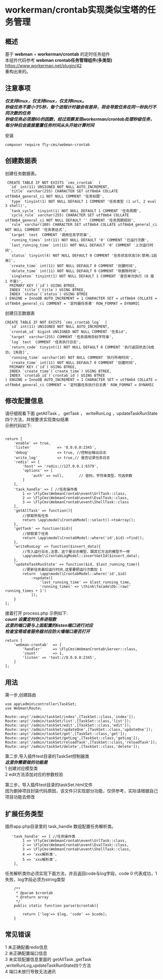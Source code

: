# workerman/crontab实现类似宝塔的任务管理

## 概述

基于 **webman** + **workerman/crontab** 的定时任务组件<br>
本组件代码参考 **webman crontab任务管理组件(多类型)** https://www.workerman.net/plugin/42 <br>
重构出来的。<br>


## 注意事项
***仅支持linux，仅支持linux，仅支持linux。***<br>
***秒级任务不要小于5秒，每个进程计时器会有差异，将会导致任务在同一秒执行不同次数的任务***<br>
***秒级任务必须是60的因数，经过观察发现workerman/crontab处理秒级任务，每分钟后会直接重置任务时间从头开始计算时间***


安装

```shell
composer require fly-cms/webman-crontab
```

## 创建数据表
 创建任务数据表。
```shell
 CREATE TABLE IF NOT EXISTS `cms_crontab`  (
  `id` int(11) UNSIGNED NOT NULL AUTO_INCREMENT,
  `title` varchar(255) CHARACTER SET utf8mb4 COLLATE utf8mb4_general_ci NOT NULL COMMENT '任务标题',
  `type` tinyint(1) NOT NULL DEFAULT 1 COMMENT '任务类型 (1 url, 2 eval 3 shell)',
  `task_cycle` tinyint(1) NOT NULL DEFAULT 1 COMMENT '任务周期',
  `cycle_rule` varchar(255) CHARACTER SET utf8mb4 COLLATE utf8mb4_general_ci NOT NULL DEFAULT '' COMMENT '任务周期规则',
  `rule` varchar(100) CHARACTER SET utf8mb4 COLLATE utf8mb4_general_ci NOT NULL COMMENT '任务表达式',
  `target` text  COMMENT '调用任务字符串',
  `running_times` int(11) NOT NULL DEFAULT '0' COMMENT '已运行次数',
  `last_running_time` int(11) NOT NULL DEFAULT '0' COMMENT '上次运行时间',
  `status` tinyint(4) NOT NULL DEFAULT 0 COMMENT '任务状态状态[0:禁用;1启用]',
  `create_time` int(11) NOT NULL DEFAULT 0 COMMENT '创建时间',
  `delete_time` int(11) NOT NULL DEFAULT 0 COMMENT '软删除时间',
  `singleton` tinyint(1) NOT NULL DEFAULT 1 COMMENT '是否单次执行 (0 是 1 不是)',
  PRIMARY KEY (`id`) USING BTREE,
  INDEX `title`(`title`) USING BTREE,
  INDEX `status`(`status`) USING BTREE
) ENGINE = InnoDB AUTO_INCREMENT = 1 CHARACTER SET = utf8mb4 COLLATE = utf8mb4_general_ci COMMENT = '定时器任务表' ROW_FORMAT = DYNAMIC
```
创建日志数据表
```shell
CREATE TABLE IF NOT EXISTS `cms_crontab_log`  (
  `id` int(11) UNSIGNED NOT NULL AUTO_INCREMENT,
  `crontab_id` bigint UNSIGNED NOT NULL COMMENT '任务id',
  `target` varchar(255) COMMENT '任务调用目标字符串',
  `log` text  COMMENT '任务执行日志',
  `return_code` tinyint(1) NOT NULL DEFAULT 0 COMMENT '执行返回状态[0成功; 1失败]',
  `running_time` varchar(10) NOT NULL COMMENT '执行所用时间',
  `create_time` int(11) NOT NULL DEFAULT 0 COMMENT '创建时间',
  PRIMARY KEY (`id`) USING BTREE,
  INDEX `create_time`(`create_time`) USING BTREE,
  INDEX `crontab_id`(`crontab_id`) USING BTREE
) ENGINE = InnoDB AUTO_INCREMENT = 1 CHARACTER SET = utf8mb4 COLLATE = utf8mb4_general_ci COMMENT = '定时器任务执行日志表' ROW_FORMAT = DYNAMIC
```

## 修改配置信息
 请仔细观看下面 getAllTask ， getTask ， writeRunLog ，updateTaskRunState 四个方法，并按要求实现类似结果<br>
 示例代码如下:<br>
```shell

return [
    'enable' => true,
    'listen'            => '0.0.0.0:2345',
    'debug'             => true, //控制台输出日志
    'write_log'         => true,// 是否记录任务日志
    'redis' => [
        'host' => 'redis://127.0.0.1:6379',
        'options' => [
            'auth' => null,       // 密码，字符串类型，可选参数
        ]
    ],
    'task_handle' => [ //任务操作类
        1 => \FlyCms\WebmanCrontab\event\UrlTask::class,
        2 => \FlyCms\WebmanCrontab\event\EvalTask::class,
        3 => \FlyCms\WebmanCrontab\event\ShellTask::class
    ],
    'getAllTask' => function(){
        //获取所有任务
        return \app\model\CrontabModel::select()->toArray();
    },
    'getTask' => function($id){
        //获取某个任务
        return \app\model\CrontabModel::where('id',$id)->find();
    },
    'writeRunLog' => function($insert_data){
        //写入运行日志,注意，这个是日志模型，跟其它方法的模型不一样
        \app\model\CrontabLogModel::insertGetId($insert_data);
    },
    'updateTaskRunState' => function($id, $last_running_time){
        //更新任务最后运行时间,这里要把运行次数加 1
        return  \app\model\CrontabModel::where('id',$id)
            ->update([
                'last_running_time' => $last_running_time,
                'running_times' => \think\facade\Db::raw(' running_times + 1')
            ]);
    }
];

```

接着打开 process.php 示例如下:<br>
***count 设置定时任务进程数<br>***
***这里的端口要与上面配置的listen端口进行对应***<br>
***检查宝塔或者服务器对应防火墙端口是否打开***
````shell
return [
    'webman-crontab'  => [
        'handler'     => \FlyCms\WebmanCrontab\Server::class,
        'count'       => 1,
        'listen' => 'text://0.0.0.0:2345',
    ]
];
````

## 用法
第一步,创建路由
```shell
use app\admin\controller\TaskSet;
use Webman\Route;

Route::any('/admin/taskSet/index',[TaskSet::class,'index']);
Route::any('/admin/taskSet/list',[TaskSet::class,'list']);
Route::any('/admin/taskSet/edit',[TaskSet::class,'edit']);
Route::any('/admin/taskSet/updateOne',[TaskSet::class,'updateOne']);
Route::any('/admin/taskSet/get',[TaskSet::class,'get']);
Route::any('/admin/taskSet/getLog',[TaskSet::class,'getLog']);
Route::any('/admin/taskSet/reloadTask',[TaskSet::class,'reloadTask']);
Route::any('/admin/taskSet/delete',[TaskSet::class,'delete']);
```
第二步,导入插件test目录的TaskSet控制器类<br>
***这里你需要做的功能是***<br>
1 创建对应模型类<br>
2 edit方法添加对应的参数校验

第三步，导入插件test目录的taskSet.html文件<br>
因为删掉项目封装代码原因，该文件只实现部分功能，仅供参考，实际请根据自己项目功能去修改


## 扩展任务类型
插件app.php目录里的 task_handle 数组配置任务解析类。

```shell
   'task_handle' => [ //任务操作类
        1 => \FlyCms\WebmanCrontab\event\UrlTask::class,
        2 => \FlyCms\WebmanCrontab\event\EvalTask::class,
        3 => \FlyCms\WebmanCrontab\event\ShellTask::class,
        4 => 'xxx解析类'，
        5 => 'xxx解析类'，
    ],
```

任务解析类你必须实现下面方法，并且返回code与log字段，code 0 代表成功，1 失败，log字段必须为string类型
```shell
    /**
     * @param $crontab
     * @return array
     */
    public static function parse($crontab){

        return ['log'=> $log, 'code' => $code];
    }

```

## 常见错误
1 未正确配置redis信息<br>
2 未正确配置端口信息<br>
3 未实现配置信息里面的 getAllTask ,getTask ,writeRunLog,updateTaskRunState四个方法<br>
4 端口未放行导致无法通讯

